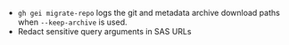 - `gh gei migrate-repo` logs the git and metadata archive download paths when `--keep-archive` is used.
- Redact sensitive query arguments in SAS URLs
